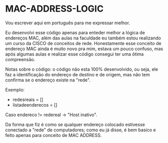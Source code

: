 # MAC-ADDRESS-LOGIC

Vou escrever aqui em português para me expressar melhor. 

Eu desenvolvi esse código apenas para enteder melhor a lógica de endereços MAC, além das aulas na faculdade eu também estou realizando um curso da CISCO de conceitos de rede.
Honestamente esse conceito de endereço MAC ainda é muito novo pra mim, estava um pouco confuso, mas após algumas aulas e realizar esse código consegui ter uma ótima compreensão.

Notas sobre o código: o código não esta 100% desenvolvido, ou seja, ele faz a identificação do endereço de destino e de origem, mas não tem confirma se o endereço existe na "rede".

Exemplo:

- redesreais = []
- listadeenderecos = []

Caso endereco != redereal -> "Host inativo".

Da forma que fiz é como se qualquer endereço colocado estivesse conectado a "rede" de computadores; como eu já disse, é bem basico e feito apenas para conceito de MAC ADDRESS.

